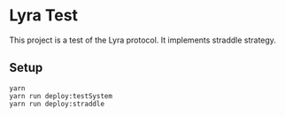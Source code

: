 # Lyra Test

This project is a test of the Lyra protocol. It implements straddle strategy.

## Setup
```shell
yarn
yarn run deploy:testSystem
yarn run deploy:straddle
```
